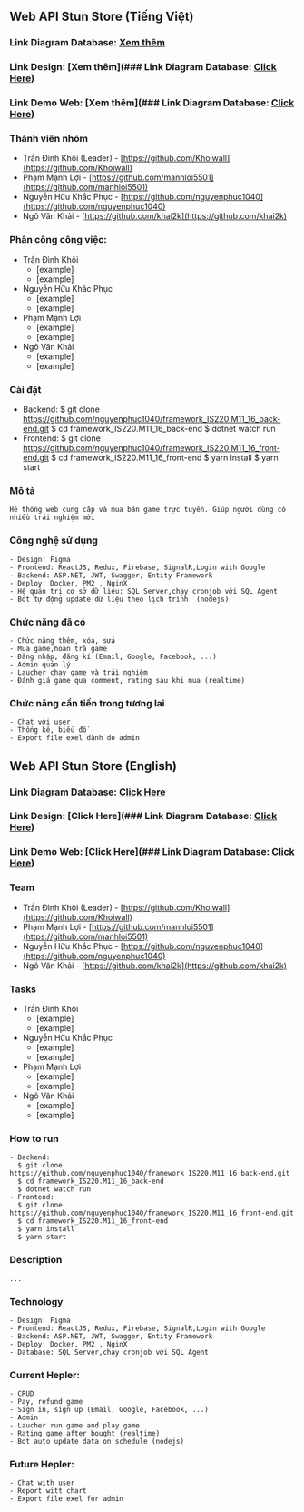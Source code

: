 ## Web API Stun Store  (Tiếng Việt)

### Link Diagram Database: [Xem thêm](https://lucid.app/lucidchart/d83a569e-b38a-4e3e-b08e-e44a05e217bd/edit?viewport_loc=-83%2C159%2C2275%2C1144%2C0_0&invitationId=inv_fd3bfe28-1efb-4b83-ae06-ed80e0699007)

### Link Design: [Xem thêm](### Link Diagram Database: [Click Here](https://lucid.app/lucidchart/d83a569e-b38a-4e3e-b08e-e44a05e217bd/edit?viewport_loc=-83%2C159%2C2275%2C1144%2C0_0&invitationId=inv_fd3bfe28-1efb-4b83-ae06-ed80e0699007))

### Link Demo Web: [Xem thêm](### Link Diagram Database: [Click Here](https://lucid.app/lucidchart/d83a569e-b38a-4e3e-b08e-e44a05e217bd/edit?viewport_loc=-83%2C159%2C2275%2C1144%2C0_0&invitationId=inv_fd3bfe28-1efb-4b83-ae06-ed80e0699007))

### Thành viên nhóm

- Trần Đình Khôi (Leader) - [https://github.com/Khoiwall](https://github.com/Khoiwall)
- Phạm Mạnh Lợi - [https://github.com/manhloi5501](https://github.com/manhloi5501)
- Nguyễn Hữu Khắc Phục - [https://github.com/nguyenphuc1040](https://github.com/nguyenphuc1040)
- Ngô Văn Khải - [https://github.com/khai2k](https://github.com/khai2k)

### Phân công công việc: 

- Trần Đình Khôi
  - [example]
  - [example]
- Nguyễn Hữu Khắc Phục
  - [example]
  - [example]
- Phạm Mạnh Lợi
  - [example]
  - [example]
- Ngô Văn Khải
  - [example]
  - [example]

### Cài đặt 
- Backend: 
      $ git clone https://github.com/nguyenphuc1040/framework_IS220.M11_16_back-end.git
      $ cd framework_IS220.M11_16_back-end
      $ dotnet watch run
- Frontend: 
      $ git clone https://github.com/nguyenphuc1040/framework_IS220.M11_16_front-end.git
      $ cd framework_IS220.M11_16_front-end
      $ yarn install
      $ yarn start

### Mô tả
    Hê thống web cung cấp và mua bán game trực tuyến. Giúp người dùng có nhiều trải nghiệm mới 

### Công nghệ sử dụng
    - Design: Figma
    - Frontend: ReactJS, Redux, Firebase, SignalR,Login with Google
    - Backend: ASP.NET, JWT, Swagger, Entity Framework
    - Deploy: Docker, PM2 , NginX
    - Hệ quản trị cơ sở dữ liệu: SQL Server,chạy cronjob với SQL Agent
    - Bot tự động update dữ liệu theo lịch trình  (nodejs)
    
### Chức năng đã có
    - Chức năng thêm, xóa, sửa
    - Mua game,hoàn trả game
    - Đăng nhập, đăng kí (Email, Google, Facebook, ...)
    - Admin quản lý
    - Laucher chạy game và trải nghiệm
    - Đánh giá game qua comment, rating sau khi mua (realtime)
  
### Chức năng cần tiến trong tương lai
    - Chat với user
    - Thống kê, biểu đồ
    - Export file exel dành do admin
    


## Web API Stun Store  (English)

### Link Diagram Database: [Click Here](https://lucid.app/lucidchart/d83a569e-b38a-4e3e-b08e-e44a05e217bd/edit?viewport_loc=-83%2C159%2C2275%2C1144%2C0_0&invitationId=inv_fd3bfe28-1efb-4b83-ae06-ed80e0699007)

### Link Design: [Click Here](### Link Diagram Database: [Click Here](https://lucid.app/lucidchart/d83a569e-b38a-4e3e-b08e-e44a05e217bd/edit?viewport_loc=-83%2C159%2C2275%2C1144%2C0_0&invitationId=inv_fd3bfe28-1efb-4b83-ae06-ed80e0699007))

### Link Demo Web: [Click Here](### Link Diagram Database: [Click Here](https://lucid.app/lucidchart/d83a569e-b38a-4e3e-b08e-e44a05e217bd/edit?viewport_loc=-83%2C159%2C2275%2C1144%2C0_0&invitationId=inv_fd3bfe28-1efb-4b83-ae06-ed80e0699007))

### Team

- Trần Đình Khôi (Leader) - [https://github.com/Khoiwall](https://github.com/Khoiwall)
- Phạm Mạnh Lợi - [https://github.com/manhloi5501](https://github.com/manhloi5501)
- Nguyễn Hữu Khắc Phục - [https://github.com/nguyenphuc1040](https://github.com/nguyenphuc1040)
- Ngô Văn Khải - [https://github.com/khai2k](https://github.com/khai2k)

### Tasks

- Trần Đình Khôi
  - [example]
  - [example]
- Nguyễn Hữu Khắc Phục
  - [example]
  - [example]
- Phạm Mạnh Lợi
  - [example]
  - [example]
- Ngô Văn Khải
  - [example]
  - [example]

### How to run
    - Backend: 
      $ git clone https://github.com/nguyenphuc1040/framework_IS220.M11_16_back-end.git
      $ cd framework_IS220.M11_16_back-end
      $ dotnet watch run
    - Frontend: 
      $ git clone https://github.com/nguyenphuc1040/framework_IS220.M11_16_front-end.git
      $ cd framework_IS220.M11_16_front-end
      $ yarn install
      $ yarn start

### Description

    ...

### Technology
    - Design: Figma
    - Frontend: ReactJS, Redux, Firebase, SignalR,Login with Google
    - Backend: ASP.NET, JWT, Swagger, Entity Framework
    - Deploy: Docker, PM2 , NginX
    - Database: SQL Server,chạy cronjob với SQL Agent

### Current Hepler: 
    - CRUD
    - Pay, refund game
    - Sign in, sign up (Email, Google, Facebook, ...)
    - Admin
    - Laucher run game and play game
    - Rating game after bought (realtime)
    - Bot auto update data on schedule (nodejs)
    
### Future Hepler: 
    - Chat with user
    - Report witt chart
    - Export file exel for admin
